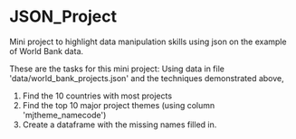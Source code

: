 # JSON_Project

Mini project to highlight data manipulation skills using json on the example of World Bank data.  

These are the tasks for this mini project: Using data in file 'data/world_bank_projects.json' and the techniques demonstrated above,

1. Find the 10 countries with most projects
2. Find the top 10 major project themes (using column 'mjtheme_namecode') 
3. Create a dataframe with the missing names filled in.
